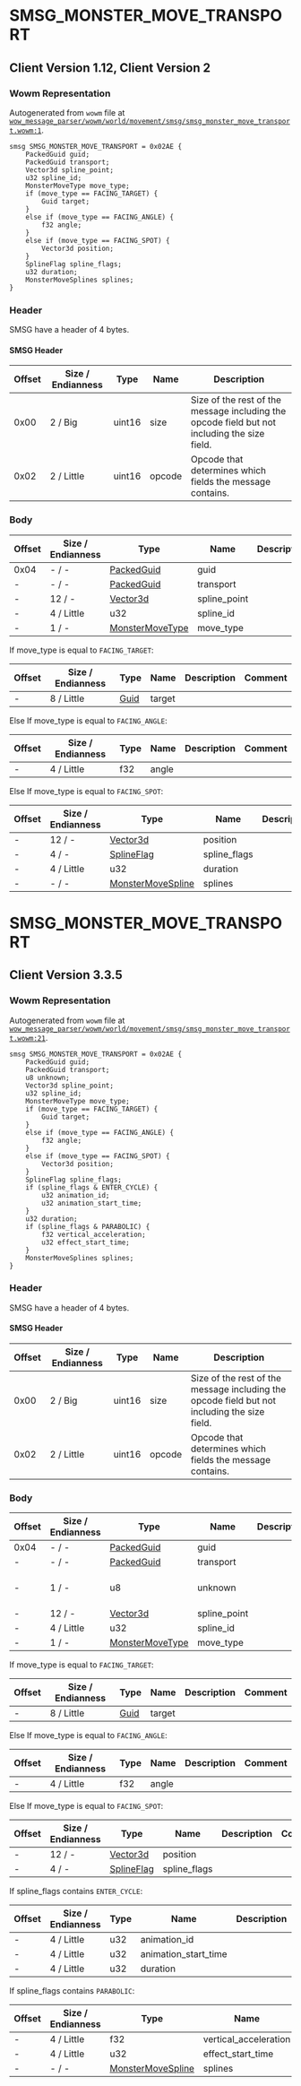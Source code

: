 # SMSG_MONSTER_MOVE_TRANSPORT

## Client Version 1.12, Client Version 2

### Wowm Representation

Autogenerated from `wowm` file at [`wow_message_parser/wowm/world/movement/smsg/smsg_monster_move_transport.wowm:1`](https://github.com/gtker/wow_messages/tree/main/wow_message_parser/wowm/world/movement/smsg/smsg_monster_move_transport.wowm#L1).
```rust,ignore
smsg SMSG_MONSTER_MOVE_TRANSPORT = 0x02AE {
    PackedGuid guid;
    PackedGuid transport;
    Vector3d spline_point;
    u32 spline_id;
    MonsterMoveType move_type;
    if (move_type == FACING_TARGET) {
        Guid target;
    }
    else if (move_type == FACING_ANGLE) {
        f32 angle;
    }
    else if (move_type == FACING_SPOT) {
        Vector3d position;
    }
    SplineFlag spline_flags;
    u32 duration;
    MonsterMoveSplines splines;
}
```
### Header

SMSG have a header of 4 bytes.

#### SMSG Header

| Offset | Size / Endianness | Type   | Name   | Description |
| ------ | ----------------- | ------ | ------ | ----------- |
| 0x00   | 2 / Big           | uint16 | size   | Size of the rest of the message including the opcode field but not including the size field.|
| 0x02   | 2 / Little        | uint16 | opcode | Opcode that determines which fields the message contains.|

### Body

| Offset | Size / Endianness | Type | Name | Description | Comment |
| ------ | ----------------- | ---- | ---- | ----------- | ------- |
| 0x04 | - / - | [PackedGuid](../spec/packed-guid.md) | guid |  |  |
| - | - / - | [PackedGuid](../spec/packed-guid.md) | transport |  |  |
| - | 12 / - | [Vector3d](vector3d.md) | spline_point |  |  |
| - | 4 / Little | u32 | spline_id |  |  |
| - | 1 / - | [MonsterMoveType](monstermovetype.md) | move_type |  |  |

If move_type is equal to `FACING_TARGET`:

| Offset | Size / Endianness | Type | Name | Description | Comment |
| ------ | ----------------- | ---- | ---- | ----------- | ------- |
| - | 8 / Little | [Guid](../spec/packed-guid.md) | target |  |  |

Else If move_type is equal to `FACING_ANGLE`:

| Offset | Size / Endianness | Type | Name | Description | Comment |
| ------ | ----------------- | ---- | ---- | ----------- | ------- |
| - | 4 / Little | f32 | angle |  |  |

Else If move_type is equal to `FACING_SPOT`:

| Offset | Size / Endianness | Type | Name | Description | Comment |
| ------ | ----------------- | ---- | ---- | ----------- | ------- |
| - | 12 / - | [Vector3d](vector3d.md) | position |  |  |
| - | 4 / - | [SplineFlag](splineflag.md) | spline_flags |  |  |
| - | 4 / Little | u32 | duration |  |  |
| - | - / - | [MonsterMoveSpline](../spec/monster-move-spline.md) | splines |  |  |

# SMSG_MONSTER_MOVE_TRANSPORT

## Client Version 3.3.5

### Wowm Representation

Autogenerated from `wowm` file at [`wow_message_parser/wowm/world/movement/smsg/smsg_monster_move_transport.wowm:21`](https://github.com/gtker/wow_messages/tree/main/wow_message_parser/wowm/world/movement/smsg/smsg_monster_move_transport.wowm#L21).
```rust,ignore
smsg SMSG_MONSTER_MOVE_TRANSPORT = 0x02AE {
    PackedGuid guid;
    PackedGuid transport;
    u8 unknown;
    Vector3d spline_point;
    u32 spline_id;
    MonsterMoveType move_type;
    if (move_type == FACING_TARGET) {
        Guid target;
    }
    else if (move_type == FACING_ANGLE) {
        f32 angle;
    }
    else if (move_type == FACING_SPOT) {
        Vector3d position;
    }
    SplineFlag spline_flags;
    if (spline_flags & ENTER_CYCLE) {
        u32 animation_id;
        u32 animation_start_time;
    }
    u32 duration;
    if (spline_flags & PARABOLIC) {
        f32 vertical_acceleration;
        u32 effect_start_time;
    }
    MonsterMoveSplines splines;
}
```
### Header

SMSG have a header of 4 bytes.

#### SMSG Header

| Offset | Size / Endianness | Type   | Name   | Description |
| ------ | ----------------- | ------ | ------ | ----------- |
| 0x00   | 2 / Big           | uint16 | size   | Size of the rest of the message including the opcode field but not including the size field.|
| 0x02   | 2 / Little        | uint16 | opcode | Opcode that determines which fields the message contains.|

### Body

| Offset | Size / Endianness | Type | Name | Description | Comment |
| ------ | ----------------- | ---- | ---- | ----------- | ------- |
| 0x04 | - / - | [PackedGuid](../spec/packed-guid.md) | guid |  |  |
| - | - / - | [PackedGuid](../spec/packed-guid.md) | transport |  |  |
| - | 1 / - | u8 | unknown |  | cmangos-wotlk sets to 0 |
| - | 12 / - | [Vector3d](vector3d.md) | spline_point |  |  |
| - | 4 / Little | u32 | spline_id |  |  |
| - | 1 / - | [MonsterMoveType](monstermovetype.md) | move_type |  |  |

If move_type is equal to `FACING_TARGET`:

| Offset | Size / Endianness | Type | Name | Description | Comment |
| ------ | ----------------- | ---- | ---- | ----------- | ------- |
| - | 8 / Little | [Guid](../spec/packed-guid.md) | target |  |  |

Else If move_type is equal to `FACING_ANGLE`:

| Offset | Size / Endianness | Type | Name | Description | Comment |
| ------ | ----------------- | ---- | ---- | ----------- | ------- |
| - | 4 / Little | f32 | angle |  |  |

Else If move_type is equal to `FACING_SPOT`:

| Offset | Size / Endianness | Type | Name | Description | Comment |
| ------ | ----------------- | ---- | ---- | ----------- | ------- |
| - | 12 / - | [Vector3d](vector3d.md) | position |  |  |
| - | 4 / - | [SplineFlag](splineflag.md) | spline_flags |  |  |

If spline_flags contains `ENTER_CYCLE`:

| Offset | Size / Endianness | Type | Name | Description | Comment |
| ------ | ----------------- | ---- | ---- | ----------- | ------- |
| - | 4 / Little | u32 | animation_id |  |  |
| - | 4 / Little | u32 | animation_start_time |  |  |
| - | 4 / Little | u32 | duration |  |  |

If spline_flags contains `PARABOLIC`:

| Offset | Size / Endianness | Type | Name | Description | Comment |
| ------ | ----------------- | ---- | ---- | ----------- | ------- |
| - | 4 / Little | f32 | vertical_acceleration |  |  |
| - | 4 / Little | u32 | effect_start_time |  |  |
| - | - / - | [MonsterMoveSpline](../spec/monster-move-spline.md) | splines |  |  |

